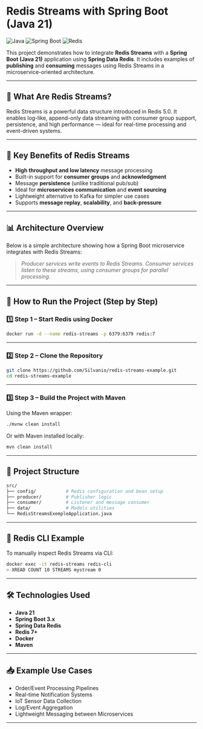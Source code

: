 
# Redis Streams with Spring Boot (Java 21)

![Java](https://img.shields.io/badge/Java-21-blue)
![Spring Boot](https://img.shields.io/badge/Spring--Boot-3.x-brightgreen)
![Redis](https://img.shields.io/badge/Redis-Streams-red)

This project demonstrates how to integrate **Redis Streams** with a **Spring Boot (Java 21)** application using **Spring Data Redis**. It includes examples of **publishing** and **consuming** messages using Redis Streams in a microservice-oriented architecture.

---

## 🔄 What Are Redis Streams?

Redis Streams is a powerful data structure introduced in Redis 5.0. It enables log-like, append-only data streaming with consumer group support, persistence, and high performance — ideal for real-time processing and event-driven systems.

---

## 🧠 Key Benefits of Redis Streams

- **High throughput and low latency** message processing
- Built-in support for **consumer groups** and **acknowledgment**
- Message **persistence** (unlike traditional pub/sub)
- Ideal for **microservices communication** and **event sourcing**
- Lightweight alternative to Kafka for simpler use cases
- Supports **message replay**, **scalability**, and **back-pressure**

---

## 📊 Architecture Overview

Below is a simple architecture showing how a Spring Boot microservice integrates with Redis Streams:


> *Producer services write events to Redis Streams. Consumer services listen to these streams, using consumer groups for parallel processing.*

---

## 🚀 How to Run the Project (Step by Step)

### 1️⃣ Step 1 – Start Redis using Docker

```bash
docker run -d --name redis-streams -p 6379:6379 redis:7
```

---

### 2️⃣ Step 2 – Clone the Repository

```bash
git clone https://github.com/Silvanio/redis-streams-example.git
cd redis-streams-example
```

---

### 3️⃣ Step 3 – Build the Project with Maven

Using the Maven wrapper:

```bash
./mvnw clean install
```

Or with Maven installed locally:

```bash
mvn clean install
```

---

## 📁 Project Structure

```bash
src/
├── config/           # Redis configuration and bean setup
├── producer/         # Publisher logic
├── consumer/         # Listener and message consumer
├── data/             # Models utilities
└── RedisStreamsExempleApplication.java
```

---

## 🧪 Redis CLI Example

To manually inspect Redis Streams via CLI:

```bash
docker exec -it redis-streams redis-cli
> XREAD COUNT 10 STREAMS mystream 0
```

---

## 🛠 Technologies Used

- **Java 21**
- **Spring Boot 3.x**
- **Spring Data Redis**
- **Redis 7+**
- **Docker**
- **Maven**

---

## 📥 Example Use Cases

- Order/Event Processing Pipelines
- Real-time Notification Systems
- IoT Sensor Data Collection
- Log/Event Aggregation
- Lightweight Messaging between Microservices

---
